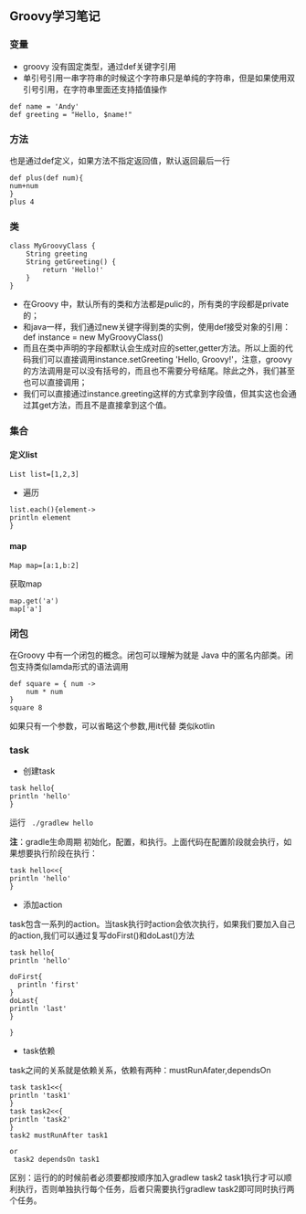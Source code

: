 ## Groovy学习笔记

### 变量
 - groovy 没有固定类型，通过def关键字引用 
 - 单引号引用一串字符串的时候这个字符串只是单纯的字符串，但是如果使用双引号引用，在字符串里面还支持插值操作
 ```
 def name = 'Andy'
def greeting = "Hello, $name!"

 ```
 
 ### 方法

也是通过def定义，如果方法不指定返回值，默认返回最后一行

```
def plus(def num){
num+num
}
plus 4
```
### 类

```
class MyGroovyClass {
    String greeting
    String getGreeting() {
        return 'Hello!'
    }
}

```
- 	在Groovy 中，默认所有的类和方法都是pulic的，所有类的字段都是private的；
- 	和java一样，我们通过new关键字得到类的实例，使用def接受对象的引用：def instance = new MyGroovyClass()
-  而且在类中声明的字段都默认会生成对应的setter,getter方法。所以上面的代码我们可以直接调用instance.setGreeting 'Hello, Groovy!'，注意，groovy 的方法调用是可以没有括号的，而且也不需要分号结尾。除此之外，我们甚至也可以直接调用；
-  我们可以直接通过instance.greeting这样的方式拿到字段值，但其实这也会通过其get方法，而且不是直接拿到这个值。

### 集合

#### 定义list

```
List list=[1,2,3]
```
- 遍历

```
list.each(){element->
println element
}
```
#### map

```
Map map=[a:1,b:2]
```
 获取map
 
```
map.get('a')
map['a']
```

### 闭包

在Groovy 中有一个闭包的概念。闭包可以理解为就是 Java 中的匿名内部类。闭包支持类似lamda形式的语法调用

```
def square = { num ->
    num * num
}
square 8

```
如果只有一个参数，可以省略这个参数,用it代替 类似kotlin

### task

- 创建task

```
task hello{
println 'hello'
}
```
运行
` ./gradlew hello`

**注**：gradle生命周期 初始化，配置，和执行。上面代码在配置阶段就会执行，如果想要执行阶段在执行：
```
task hello<<{
println 'hello'
}
```

- 添加action

task包含一系列的action。当task执行时action会依次执行，如果我们要加入自己的action,我们可以通过复写doFirst()和doLast()方法

```
task hello{
println 'hello'

doFirst{
  println 'first'
}
doLast{
println 'last'
}

}
```

- task依赖

 task之间的关系就是依赖关系，依赖有两种：mustRunAfater,dependsOn
 
 ```
 task task1<<{
 println 'task1'
 }
 task task2<<{
 println 'task2'
 }
 task2 mustRunAfter task1
 
 or
  task2 dependsOn task1

 ```
 区别：运行的的时候前者必须要都按顺序加入gradlew task2 task1执行才可以顺利执行，否则单独执行每个任务，后者只需要执行gradlew task2即可同时执行两个任务。
 



